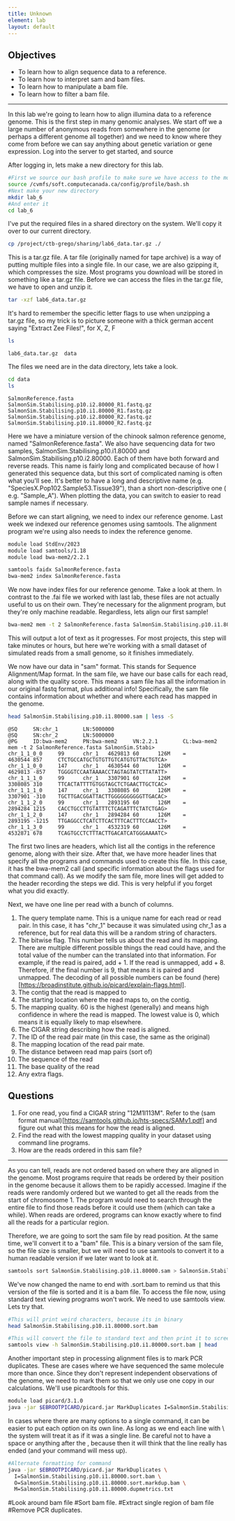```yaml
---
title: Unknown
element: lab
layout: default
---
```


## Objectives

- To learn how to align sequence data to a reference.
- To learn how to interpret sam and bam files.
- To learn how to manipulate a bam file.
- To learn how to filter a bam file.

****

In this lab we're going to learn how to align illumina data to a reference genome. 
This is the first step in many genomic analyses. We start off we a large number
of anonymous reads from somewhere in the genome (or perhaps a different genome all together)
and we need to know where they come from before we can say anything about genetic variation
or gene expression. Log into the server to get started, and source 

After logging in, lets make a new directory for this lab.

```bash
#First we source our bash profile to make sure we have access to the modules.
source /cvmfs/soft.computecanada.ca/config/profile/bash.sh
#Next make your new directory
mkdir lab_6
#And enter it
cd lab_6
```

I've put the required files in a shared directory on the system. We'll
copy it over to our current directory.
```bash
cp /project/ctb-grego/sharing/lab6_data.tar.gz ./
```

This is a tar.gz file. A tar file (originally named for tape archive) is 
a way of putting multiple files into a single file. In our case, we are also
gzipping it, which compresses the size. Most programs you download will be
stored in something like a tar.gz file. Before we can access the files in the 
tar.gz file, we have to open and unzip it. 
```bash
tar -xzf lab6_data.tar.gz
```

It's hard to remember the specific letter flags to use when unzipping a tar.gz file, 
so my trick is to picture someone with a thick german accent saying "Extract Zee Files!", 
for X, Z, F

```bash
ls
```
```output
lab6_data.tar.gz  data
```
The files we need are in the data directory, lets take a look.

```bash
cd data
ls
```

```output
SalmonReference.fasta                           SalmonSim.Stabilising.p10.i2.80000_R1.fastq.gz
SalmonSim.Stabilising.p10.i1.80000_R1.fastq.gz  SalmonSim.Stabilising.p10.i2.80000_R2.fastq.gz
SalmonSim.Stabilising.p10.i1.80000_R2.fastq.gz
```

Here we have a miniature version of the chinook salmon reference genome, named "SalmonReference.fasta". 
We also have sequencing data for two samples, SalmonSim.Stabilising.p10.i1.80000 and SalmonSim.Stabilising.p10.i2.80000.
Each of them have both forward and reverse reads. This name is fairly long and complicated because of 
how I generated this sequence data, but this sort of complicated naming is often what you'll see. It's
better to have a long and descriptive name (e.g. "SpeciesX.Pop102.Sample53.Tissue39"), than a short non-descriptive
one ( e.g. "Sample_A"). When plotting the data, you can switch to easier to read sample names if necessary.

Before we can start aligning, we need to index our reference genome. Last week we indexed our reference
genomes using samtools. The alignment program we're using also needs to index the reference genome. 

```bash
module load StdEnv/2023
module load samtools/1.18
module load bwa-mem2/2.2.1

samtools faidx SalmonReference.fasta
bwa-mem2 index SalmonReference.fasta
```

We now have index files for our reference genome. Take a look at them. In contrast to the .fai file we worked with 
last lab, these files are not actually useful to us on their own. They're necessary for the alignment 
program, but they're only machine readable. Regardless, lets align our first sample!

```bash
bwa-mem2 mem -t 2 SalmonReference.fasta SalmonSim.Stabilising.p10.i1.80000_R1.fastq.gz SalmonSim.Stabilising.p10.i1.80000_R2.fastq.gz > SalmonSim.Stabilising.p10.i1.80000.sam
```

This will output a lot of text as it progresses. For most projects, this step will take minutes or hours,
but here we're working with a small dataset of simulated reads from a small genome, so it finishes
immediately. 

We now have our data in "sam" format. This stands for Sequence Alignment/Map format. In the sam file,
we have our base calls for each read, along with the quality score. This means a sam file has all the information
in our original fastq format, plus additional info! Specifically, the sam file contains information about
whether and where each read has mapped in the genome. 

```bash
head SalmonSim.Stabilising.p10.i1.80000.sam | less -S
```

```output
@SQ     SN:chr_1        LN:5000000
@SQ     SN:chr_2        LN:5000000
@PG     ID:bwa-mem2     PN:bwa-mem2     VN:2.2.1        CL:bwa-mem2 mem -t 2 SalmonReference.fasta SalmonSim.Stabi>
chr_1_1_0_0     99      chr_1   4629813 60      126M    =       4630544 857     CTCTGCCATGCTGTGTTGTCATGTGTTACTGTCA>
chr_1_1_0_0     147     chr_1   4630544 60      126M    =       4629813 -857    TGGGGTCCAATAAAACCTAGTAGTATCTTATATT>
chr_1_1_1_0     99      chr_1   3307901 60      126M    =       3308085 310     TTCACTATTTTGTGGTAGCTCTGAACTTGCTCAC>
chr_1_1_1_0     147     chr_1   3308085 60      126M    =       3307901 -310    TGCTTGACGGATTACTTGGGGGGGGGGTTGACAC>
chr_1_1_2_0     99      chr_1   2893195 60      126M    =       2894284 1215    CACCTGCCTTGTATTTCTCAGATTTCTATCTGAG>
chr_1_1_2_0     147     chr_1   2894284 60      126M    =       2893195 -1215   TTGAGGCCTCATCTTCACTTTCACTTTCCAACCT>
chr_1_1_3_0     99      chr_1   4532319 60      126M    =       4532871 678     TCAGTGCCTCTTTACTTGACATCATGGGAAAATC>
```

The first two lines are headers, which list all the contigs in the reference genome, along with their size. After that,
we have more header lines that specify all the programs and commands used to create this file. In this case,
it has the bwa-mem2 call (and specific information about the flags used for that command call). As we 
modify the sam file, more lines will get added to the header recording the steps we did. This
is very helpful if you forget what you did exactly. 

Next, we have one line per read with a bunch of columns. 
1) The query template name. This is a unique name for each read or read pair. In this case, it has "chr_1"
because it was simulated using chr_1 as a reference, but for real data this will be a random string of characters.
2) The bitwise flag. This number tells us about the read and its mapping. There are multiple different possible 
things the read could have, and the total value of the number can the translated into that information. For example, 
if the read is paired, add + 1. If the read is unmapped, add + 8. Therefore, if the final number is 9, that means it
is paired and unmapped. The decoding of all possible numbers can be found (here)[https://broadinstitute.github.io/picard/explain-flags.html].
3) The contig that the read is mapped to
4) The starting location where the read maps to, on the contig.
5) The mapping quality. 60 is the highest (generally) and means high confidence in where the read is mapped.
The lowest value is 0, which means it is equally likely to map elsewhere.
6) The CIGAR string describing how the read is aligned.
7) The ID of the read pair mate (in this case, the same as the original)
8) The mapping location of the read pair mate.
9) The distance between read map pairs (sort of)
10) The sequence of the read
11) The base quality of the read
12) Any extra flags.

## Questions
1) For one read, you find a CIGAR string "12M1I113M". Refer to the (sam format manual)[https://samtools.github.io/hts-specs/SAMv1.pdf] and figure out
what this means for how the read is aligned.
2) Find the read with the lowest mapping quality in your dataset using command line programs.
3) How are the reads ordered in this sam file?

****

As you can tell, reads are not ordered based on where they are aligned in the genome. Most programs
require that reads be ordered by their position in the genome because it allows them to be
rapidly accessed. Imagine if the reads were randomly ordered but we wanted to get all the reads
from the start of chromosome 1. The program would need to search through the entire file to find
those reads before it could use them (which can take a while). When reads are ordered, 
programs can know exactly where to find all the reads for a particular region. 

Therefore, we are going to sort the sam file by read position. At the same time, we'll 
convert it to a "bam" file. This is a binary version of the sam file, so the file size 
is smaller, but we will need to use samtools to convert it to a human readable version if 
we later want to look at it. 

```bash
samtools sort SalmonSim.Stabilising.p10.i1.80000.sam > SalmonSim.Stabilising.p10.i1.80000.sort.bam
```
We've now changed the name to end with .sort.bam to remind us that this version of the file
is sorted and it is a bam file. To access the file now, using standard text viewing programs
won't work. We need to use samtools view. Lets try that.


```bash
#This will print weird characters, because its in binary
head SalmonSim.Stabilising.p10.i1.80000.sort.bam

#This will convert the file to standard text and then print it to screen
samtools view -h SalmonSim.Stabilising.p10.i1.80000.sort.bam | head
```

Another important step in processing alignment files is to mark PCR duplicates. These
are cases where we have sequenced the same molecule more than once. Since they
don't represent independent observations of the genome, we need to mark them so
that we only use one copy in our calculations. We'll use picardtools for this.

```bash
module load picard/3.1.0
java -jar $EBROOTPICARD/picard.jar MarkDuplicates I=SalmonSim.Stabilising.p10.i1.80000.sort.bam O=SalmonSim.Stabilising.p10.i1.80000.sort.markdup.bam M=SalmonSim.Stabilising.p10.i1.80000.dupmetrics.txt
```
In cases where there are many options to a single command, it can be easier to put each option on its own line. 
As long as we end each line with \ the system will treat it as if it was a single line. Be careful
not to have a space or anything after the \, because then it will think that the line really has ended (and your command will mess up).

```bash
#Alternate formatting for command
java -jar $EBROOTPICARD/picard.jar MarkDuplicates \
  I=SalmonSim.Stabilising.p10.i1.80000.sort.bam \
  O=SalmonSim.Stabilising.p10.i1.80000.sort.markdup.bam \
  M=SalmonSim.Stabilising.p10.i1.80000.dupmetrics.txt
```









#Look around bam file
#Sort bam file.
#Extract single region of bam file
#Remove PCR duplicates. 
